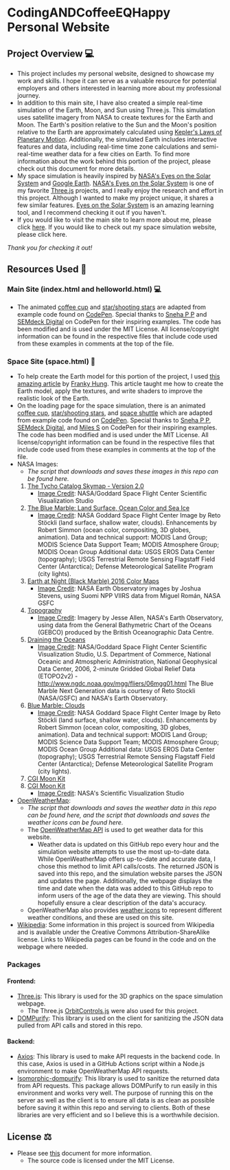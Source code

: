 # CodingANDCoffeeEQHappy Personal Website

## Project Overview 💻
- This project includes my personal website, designed to showcase my work and skills. I hope it can serve as a valuable resource for potential employers and others interested in learning more about my professional journey.
- In addition to this main site, I have also created a simple real-time simulation of the Earth, Moon, and Sun using Three.js. This simulation uses satellite imagery from NASA to create textures for the Earth and Moon. The Earth's position relative to the Sun and the Moon's position relative to the Earth are approximately calculated using [Kepler's Laws of Planetary Motion](https://en.wikipedia.org/wiki/Kepler%27s_laws_of_planetary_motion#Position_as_a_function_of_time). Additionally, the simulated Earth includes interactive features and data, including real-time time zone calculations and semi-real-time weather data for a few cities on Earth. To find more information about the work behind this portion of the project, please check out this document for more details.
- My space simulation is heavily inspired by [NASA's Eyes on the Solar System](https://eyes.nasa.gov/apps/solar-system/#/home) and [Google Earth](https://earth.google.com/). [NASA's Eyes on the Solar System](https://eyes.nasa.gov/apps/solar-system/#/home) is one of my favorite [Three.js](https://threejs.org/) projects, and I really enjoy the research and effort in this project. Although I wanted to make my project unique, it shares a few similar features. [Eyes on the Solar System](https://eyes.nasa.gov/apps/solar-system/#/home) is an amazing learning tool, and I recommend checking it out if you haven't.
- If you would like to visit the main site to learn more about me, please click [here](https://codingandcoffeeeqhappy.github.io/helloworld.html). If you would like to check out my space simulation website, please click here.

*Thank you for checking it out!*

## Resources Used 📃
### Main Site (index.html and helloworld.html) 💻
- The animated [coffee cup](https://codepen.io/Sneha_P_P/pen/LXWWox) and [star/shooting stars](https://codepen.io/semdeck/pen/abQBwKN) are adapted from example code found on [CodePen](https://codepen.io/). Special thanks to [Sneha P P](https://codepen.io/Sneha_P_P) and [SEMdeck Digital](https://codepen.io/semdeck) on CodePen for their inspiring examples. The code has been modified and is used under the MIT License. All license/copyright information can be found in the respective files that include code used from these examples in comments at the top of the file.

### Space Site (space.html) 🚀
- To help create the Earth model for this portion of the project, I used [this amazing article](https://franky-arkon-digital.medium.com/make-your-own-earth-in-three-js-8b875e281b1e) by [Franky Hung](https://github.com/franky-adl). This article taught me how to create the Earth model, apply the textures, and write shaders to improve the realistic look of the Earth.
- On the loading page for the space simulation, there is an animated [coffee cup](https://codepen.io/Sneha_P_P/pen/LXWWox), [star/shooting stars](https://codepen.io/semdeck/pen/abQBwKN), and [space shuttle](https://codepen.io/milessebesta/pen/KKzXRVW) which are adapted from example code found on [CodePen](https://codepen.io/). Special thanks to [Sneha P P](https://codepen.io/Sneha_P_P), [SEMdeck Digital](https://codepen.io/semdeck), and [Miles S](https://codepen.io/milessebesta) on CodePen for their inspiring examples. The code has been modified and is used under the MIT License. All license/copyright information can be found in the respective files that include code used from these examples in comments at the top of the file.
- NASA Images:
    - *The script that downloads and saves these images in this repo can be found here.*
    1) [The Tycho Catalog Skymap - Version 2.0](https://svs.gsfc.nasa.gov/vis/a000000/a003500/a003572/TychoSkymapII.t3_08192x04096.jpg)
        - [Image Credit](https://svs.gsfc.nasa.gov/3572/): NASA/Goddard Space Flight Center Scientific Visualization Studio
    2) [The Blue Marble: Land Surface, Ocean Color and Sea Ice](https://eoimages.gsfc.nasa.gov/images/imagerecords/57000/57730/land_ocean_ice_8192.png)
        - [Image Credit](https://visibleearth.nasa.gov/images/57730/the-blue-marble-land-surface-ocean-color-and-sea-ice): NASA Goddard Space Flight Center Image by Reto Stöckli (land surface, shallow water, clouds). Enhancements by Robert Simmon (ocean color, compositing, 3D globes, animation). Data and technical support: MODIS Land Group; MODIS Science Data Support Team; MODIS Atmosphere Group; MODIS Ocean Group Additional data: USGS EROS Data Center (topography); USGS Terrestrial Remote Sensing Flagstaff Field Center (Antarctica); Defense Meteorological Satellite Program (city lights).
    3) [Earth at Night (Black Marble) 2016 Color Maps](https://eoimages.gsfc.nasa.gov/images/imagerecords/144000/144898/BlackMarble_2016_01deg.jpg)
        - [Image Credit](https://www.visibleearth.nasa.gov/images/144898/earth-at-night-black-marble-2016-color-maps): NASA Earth Observatory images by Joshua Stevens, using Suomi NPP VIIRS data from Miguel Román, NASA GSFC
    4) [Topography](https://eoimages.gsfc.nasa.gov/images/imagerecords/73000/73934/srtm_ramp2.worldx294x196.jpg)
        - [Image Credit](https://visibleearth.nasa.gov/images/73934/topography): Imagery by Jesse Allen, NASA's Earth Observatory, using data from the General Bathymetric Chart of the Oceans (GEBCO) produced by the British Oceanographic Data Centre.
    5) [Draining the Oceans](https://svs.gsfc.nasa.gov/vis/a000000/a003400/a003487/landmask4K.png)
        - [Image Credit](https://svs.gsfc.nasa.gov/3487): NASA/Goddard Space Flight Center Scientific Visualization Studio, U.S. Department of Commerce, National Oceanic and Atmospheric Administration, National Geophysical Data Center, 2006, 2-minute Gridded Global Relief Data (ETOPO2v2) - http://www.ngdc.noaa.gov/mgg/fliers/06mgg01.html The Blue Marble Next Generation data is courtesy of Reto Stockli (NASA/GSFC) and NASA's Earth Observatory.
    6) [Blue Marble: Clouds](https://eoimages.gsfc.nasa.gov/images/imagerecords/57000/57747/cloud_combined_2048.jpg)
        - [Image Credit](https://www.visibleearth.nasa.gov/images/57747/blue-marble-clouds): NASA Goddard Space Flight Center Image by Reto Stöckli (land surface, shallow water, clouds). Enhancements by Robert Simmon (ocean color, compositing, 3D globes, animation). Data and technical support: MODIS Land Group; MODIS Science Data Support Team; MODIS Atmosphere Group; MODIS Ocean Group Additional data: USGS EROS Data Center (topography); USGS Terrestrial Remote Sensing Flagstaff Field Center (Antarctica); Defense Meteorological Satellite Program (city lights).
    7) [CGI Moon Kit](https://svs.gsfc.nasa.gov/vis/a000000/a004700/a004720/lroc_color_poles_1k.jpg)
    8) [CGI Moon Kit](https://svs.gsfc.nasa.gov/vis/a000000/a004700/a004720/ldem_3_8bit.jpg)
        - [Image Credit](https://svs.gsfc.nasa.gov/4720): NASA's Scientific Visualization Studio
- [OpenWeatherMap](https://openweathermap.org/):
    - *The script that downloads and saves the weather data in this repo can be found here, and the script that downloads and saves the weather icons can be found here.*
    - The [OpenWeatherMap API](https://openweathermap.org/api) is used to get weather data for this website.
        - Weather data is updated on this GitHub repo every hour and the simulation website attempts to use the most up-to-date data. While OpenWeatherMap offers up-to-date and accurate data, I chose this method to limit API calls/costs. The returned JSON is saved into this repo, and the simulation website parses the JSON and updates the page. Additionally, the webpage displays the time and date when the data was added to this GitHub repo to inform users of the age of the data they are viewing. This should hopefully ensure a clear description of the data's accuracy.
    - OpenWeatherMap also provides [weather icons](https://openweathermap.org/weather-conditions) to represent different weather conditions, and these are used on this site.
- [Wikipedia](https://en.wikipedia.org/wiki/Main_Page): Some information in this project is sourced from Wikipedia and is available under the Creative Commons Attribution-ShareAlike license. Links to Wikipedia pages can be found in the code and on the webpage where needed.

### Packages
#### Frontend:
- [Three.js](https://threejs.org/): This library is used for the 3D graphics on the space simulation webpage.
    - The Three.js [OrbitControls.js](https://threejs.org/docs/#examples/en/controls/OrbitControls) were also used for this project.
- [DOMPurify](https://github.com/cure53/DOMPurify): This library is used on the client for sanitizing the JSON data pulled from API calls and stored in this repo.

#### Backend:
- [Axios](https://github.com/axios/axios): This library is used to make API requests in the backend code. In this case, Axios is used in a GitHub Actions script within a Node.js environment to make OpenWeatherMap API requests.
- [Isomorphic-dompurify](https://github.com/kkomelin/isomorphic-dompurify): This library is used to sanitize the returned data from API requests. This package allows DOMPurify to run easily in this environment and works very well. The purpose of running this on the server as well as the client is to ensure all data is as clean as possible before saving it within this repo and serving to clients. Both of these libraries are very efficient and so I believe this is a worthwhile decision.

## License ⚖️
- Please see [this](https://github.com/CodingANDCoffeeEQHappy/CodingANDCoffeeEQHappy.github.io/blob/main/LICENSE) document for more information.
    - The source code is licensed under the MIT License.